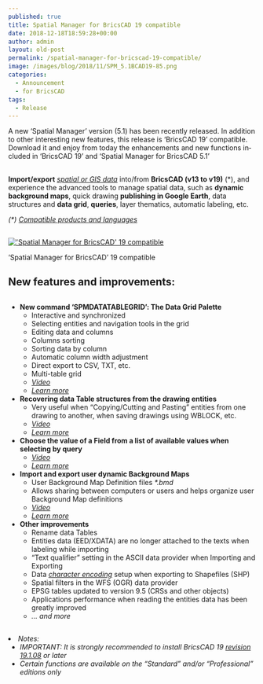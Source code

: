 ```yaml
---
published: true
title: Spatial Manager for BricsCAD 19 compatible
date: 2018-12-18T18:59:28+00:00
author: admin
layout: old-post
permalink: /spatial-manager-for-bricscad-19-compatible/
image: /images/blog/2018/11/SPM_5.1BCAD19-85.png
categories:
  - Announcement
  - for BricsCAD
tags:
  - Release
---
```

<p>
  A n<span lang="en">ew ‘Spatial Manager’ version (5.1) has been recently released. In addition to other interesting new features, this release is ‘BricsCAD 19’ compatible. Download it and enjoy from today the enhancements and new functions included in &#8216;BricsCAD 19&#8217; and &#8216;Spatial Manager for BricsCAD 5.1&#8217;</span>
</p>

<p>
  <!--more-->
</p>

<h2>
</h2>

<p>
  <strong>Import/export</strong> <em><span><span><a href="http://wiki.spatialmanager.com/index.php/Spatial_Manager™_for_BricsCAD_-_FAQs:_Providers" target="_blank" rel="nofollow">spatial or GIS data</a></span></span></em> into/from <strong>BricsCAD (v13 to v19)</strong> (*), and experience the advanced tools to manage spatial data, such as <strong>dynamic background maps</strong>, quick drawing <strong>publishing in Google Earth</strong>, data structures and <strong>data grid</strong>, <strong>queries</strong>, layer thematics, automatic labeling, etc.
</p>

<p>
  <em>(*) <span><a href="http://wiki.spatialmanager.com/index.php/Spatial_Manager%E2%84%A2_for_BricsCAD_-_FAQs:_Compatible_BricsCAD_applications" target="_blank" rel="nofollow">Compatible products and languages</a></span></em>
</p>

<h2>
</h2>

<div>
  <a href="/images/blog/2018/11/SMP_BCAD19.png" target="_blank" rel="nofollow"><img src="/images/blog/2018/11/SMP_BCAD19-1024x576.png" alt="'Spatial Manager for BricsCAD' 19 compatible" width="625" height="352" srcset="/images/blog/2018/11/SMP_BCAD19-1024x576.png 1024w, /images/blog/2018/11/SMP_BCAD19-300x169.png 300w, /images/blog/2018/11/SMP_BCAD19-768x432.png 768w, /images/blog/2018/11/SMP_BCAD19-624x351.png 624w, /images/blog/2018/11/SMP_BCAD19.png 1280w" sizes="(max-width: 625px) 100vw, 625px" /></a>
  
  <p>
    &#8216;Spatial Manager for BricsCAD&#8217; 19 compatible
  </p>
</div>

<h2>
</h2>

<h2>
  <span>New features and improvements:</span>
</h2>

<h2>
</h2>

<ul>
  <li>
    <span><strong>New command &#8216;SPMDATATABLEGRID&#8217;: The Data Grid Palette</strong></span> <ul>
      <li>
        Interactive and synchronized
      </li>
      <li>
        Selecting entities and navigation tools in the grid
      </li>
      <li>
        Editing data and columns
      </li>
      <li>
        Columns sorting
      </li>
      <li>
        Sorting data by column
      </li>
      <li>
        Automatic column width adjustment
      </li>
      <li>
        Direct export to CSV, TXT, etc.
      </li>
      <li>
        Multi-table grid
      </li>
      <li>
        <em><a href="https://youtu.be/hAbfKiopJwc?rel=0" target="_blank" rel="nofollow"><span>Video</span></a></em>
      </li>
      <li>
        <a href="http://wiki.spatialmanager.com/index.php/Spatial_Manager%E2%84%A2_for_BricsCAD_-_FAQs:_Data_Structure_Management_(%22Standard%22_and_%22Professional%22_editions_only)#Can_I_view_and_edit_the_entities_data_in_a_table_form.3F_.28.22Professional.22_edition_only.29" target="_blank" rel="nofollow"><em><span>Learn more</span></em></a>
      </li>
    </ul>
  </li>
  
  <li>
    <span><strong>Recovering data Table structures from the drawing entities</strong></span> <ul>
      <li>
        Very useful when &#8220;Copying/Cutting and Pasting&#8221; entities from one drawing to another, when saving drawings using WBLOCK, etc.
      </li>
      <li>
        <em><a href="https://youtu.be/E-2wUC99IRE?rel=0" target="_blank" rel="nofollow"><span>Video</span></a></em>
      </li>
      <li>
        <a href="http://wiki.spatialmanager.com/index.php/Spatial_Manager%E2%84%A2_for_BricsCAD_-_FAQs:_Data_Structure_Management_(%22Standard%22_and_%22Professional%22_editions_only)#How_can_I_define_data_tables_in_a_drawing.3F" target="_blank" rel="nofollow"><em><span>Learn more</span></em></a>
      </li>
    </ul>
  </li>
  
  <li>
    <span><strong>Choose the value of a Field from a list of available values when selecting by query</strong></span> <ul>
      <li>
        <em><a href="https://youtu.be/TTtlug9Ckec?rel=0" target="_blank" rel="nofollow"><span>Video</span></a></em>
      </li>
      <li>
        <em><a href="http://wiki.spatialmanager.com/index.php/Spatial_Manager%E2%84%A2_for_BricsCAD_-_FAQs:_Data_Structure_Management_(%22Standard%22_and_%22Professional%22_editions_only)#Can_I_define_a_selection_of_entities_based_on_the_values_of_their_data.3F" target="_blank" rel="nofollow"><span>Learn more</span></a></em>
      </li>
    </ul>
  </li>
  
  <li>
    <span><strong>Import and export user dynamic Background Maps</strong></span> <ul>
      <li>
        User Background Map Definition files <em>*.bmd</em>
      </li>
      <li>
        Allows sharing between computers or users and helps organize user Background Map definitions
      </li>
      <li>
        <em><a href="https://youtu.be/UUJxuF3Y3Ss?rel=0" target="_blank" rel="nofollow"><span>Video</span></a></em>
      </li>
      <li>
        <em><a href="http://wiki.spatialmanager.com/index.php/Spatial_Manager%E2%84%A2_for_BricsCAD_-_FAQs:_Background_Maps_(%22Standard%22_and_%22Professional%22_editions_only)#Can_I_configure_my_own_Web_Map_Services.3F" target="_blank" rel="nofollow"><span>Learn more</span></a></em>
      </li>
    </ul>
  </li>
  
  <li>
    <span><strong>Other improvements</strong></span> <ul>
      <li>
        Rename data Tables
      </li>
      <li>
        Entities data (EED/XDATA) are no longer attached to the texts when labeling while importing
      </li>
      <li>
        &#8220;Text qualifier&#8221; setting in the ASCII data provider when Importing and Exporting
      </li>
      <li>
        Data <a href="https://en.wikipedia.org/wiki/Character_encoding" target="_blank" rel="nofollow"><span><em>character encoding</em></span></a> setup when exporting to Shapefiles (SHP)
      </li>
      <li>
        Spatial filters in the WFS (OGR) data provider
      </li>
      <li>
        EPSG tables updated to version 9.5 (CRSs and other objects)
      </li>
      <li>
        Applications performance when reading the entities data has been greatly improved
      </li>
      <li>
        <em>… and more</em>
      </li>
    </ul>
  </li>
</ul>

<h2>
</h2>

<li>
  <em>Notes:</em> <ul>
    <li>
      <em>IMPORTANT: It is strongly recommended to install BricsCAD 19 <a href="https://www.bricsys.com/protected/download.do" target="_blank" rel="nofollow"><span>revision 19.1.08</span></a> or later</em>
    </li>
    <li>
      <em>Certain functions are available on the “Standard” and/or “Professional” editions only</em>
    </li>
  </ul>
</li>